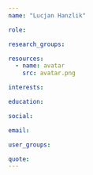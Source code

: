 ```yaml
---
name: "Lucjan Hanzlik"

role:

research_groups:

resources:
  - name: avatar
    src: avatar.png

interests:

education:

social:

email:

user_groups:

quote:
---
```

